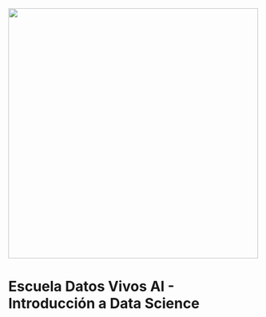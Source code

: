 <img src="https://i.ibb.co/5RM26Cw/LOGO-COLOR2.png" width="500px">

Escuela Datos Vivos AI - Introducción a Data Science
====================================================
